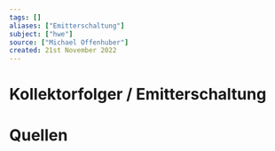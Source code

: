 ```yaml
---
tags: []
aliases: ["Emitterschaltung"]
subject: ["hwe"]
source: ["Michael Offenhuber"]
created: 21st November 2022
---
```


# Kollektorfolger / Emitterschaltung

# Quellen